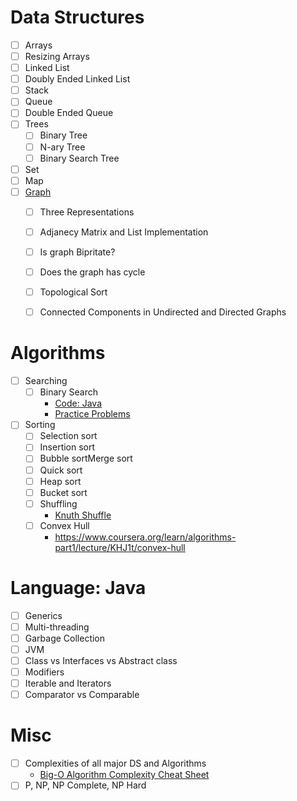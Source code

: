 # Data Structures
- [ ] Arrays
- [ ] Resizing Arrays
- [ ] Linked List
- [ ] Doubly Ended Linked List
- [ ] Stack
- [ ] Queue
- [ ] Double Ended Queue
- [ ] Trees
    - [ ] Binary Tree
    - [ ] N-ary Tree
    - [ ] Binary Search Tree
- [ ] Set
- [ ] Map
- [ ] [Graph](./graph.md)
    - [ ] Three Representations
    - [ ] Adjanecy Matrix and List Implementation
    - [ ] Is graph Bipritate?
    - [ ] Does the graph has cycle
    - [ ] Topological Sort
    - [ ] Connected Components in Undirected and Directed Graphs


# Algorithms
- [ ] Searching
    - [ ] Binary Search
        - [Code: Java](https://algs4.cs.princeton.edu/code/edu/princeton/cs/algs4/BinarySearch.java.html)
        - [Practice Problems](https://leetcode.com/tag/binary-search)
- [ ] Sorting
    - [ ] Selection sort
    - [ ] Insertion sort
    - [ ] Bubble sortMerge sort
    - [ ] Quick sort
    - [ ] Heap sort
    - [ ] Bucket sort
    - [ ] Shuffling
        - [Knuth Shuffle](https://www.coursera.org/learn/algorithms-part1/lecture/12vcF/shuffling)
    - [ ] Convex Hull
        - https://www.coursera.org/learn/algorithms-part1/lecture/KHJ1t/convex-hull

# Language: Java
- [ ] Generics
- [ ] Multi-threading
- [ ] Garbage Collection
- [ ] JVM
- [ ] Class vs Interfaces vs Abstract class
- [ ] Modifiers
- [ ] Iterable and Iterators
- [ ] Comparator vs Comparable

# Misc
- [ ] Complexities of all major DS and Algorithms
    - [Big-O Algorithm Complexity Cheat Sheet](http://bigocheatsheet.com/)
- [ ] P, NP, NP Complete, NP Hard
